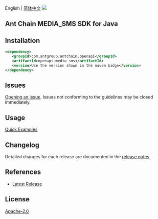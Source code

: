 English | [简体中文](README-CN.md)
![](https://aliyunsdk-pages.alicdn.com/icons/AlibabaCloud.svg)

## Ant Chain MEDIA_SMS SDK for Java

## Installation

```xml
<dependency>
   <groupId>com.antgroup.antchain.openapi</groupId>
   <artifactId>openapi-media_sms</artifactId>
   <version>Use the version shown in the maven badge</version>
</dependency>
```

## Issues
[Opening an Issue](https://github.com/alipay/antchain-openapi-prod-sdk/issues/new), Issues not conforming to the guidelines may be closed immediately.

## Usage
[Quick Examples](https://github.com/alipay/antchain-openapi-prod-sdk/blob/master/docs/0-Examples-EN.md#quick-examples)

## Changelog
Detailed changes for each release are documented in the [release notes](./ChangeLog.txt).

## References
* [Latest Release](https://github.com/alipay/antchain-openapi-prod-sdk/)

## License
[Apache-2.0](http://www.apache.org/licenses/LICENSE-2.0)
